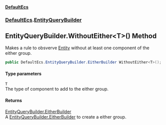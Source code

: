 #### [DefaultEcs](./index.md 'index')
### [DefaultEcs](./DefaultEcs.md 'DefaultEcs').[EntityQueryBuilder](./DefaultEcs-EntityQueryBuilder.md 'DefaultEcs.EntityQueryBuilder')
## EntityQueryBuilder.WithoutEither&lt;T&gt;() Method
Makes a rule to obsverve [Entity](./DefaultEcs-Entity.md 'DefaultEcs.Entity') without at least one component of the either group.  
```csharp
public DefaultEcs.EntityQueryBuilder.EitherBuilder WithoutEither<T>();
```
#### Type parameters
<a name='DefaultEcs-EntityQueryBuilder-WithoutEither-T-()-T'></a>
`T`  
The type of component to add to the either group.  
  
#### Returns
[EntityQueryBuilder.EitherBuilder](./DefaultEcs-EntityQueryBuilder-EitherBuilder.md 'DefaultEcs.EntityQueryBuilder.EitherBuilder')  
A [EntityQueryBuilder.EitherBuilder](./DefaultEcs-EntityQueryBuilder-EitherBuilder.md 'DefaultEcs.EntityQueryBuilder.EitherBuilder') to create a either group.  
